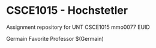 # CSCE1015 - Hochstetler
Assignment repository for UNT CSCE1015
mmo0077 EUID

Germain Favorite Professor
$(Germain)
